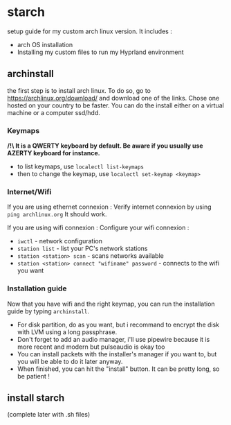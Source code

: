 # starch
setup guide for my custom arch linux version.
It includes : 
- arch OS installation
- Installing my custom files to run my Hyprland environment

## archinstall
the first step is to install arch linux. To do so, go to https://archlinux.org/download/ and download one of the links. Chose one hosted on your country to be faster.
You can do the install either on a virtual machine or a computer ssd/hdd.

### Keymaps
**/!\ It is a QWERTY keyboard by default. Be aware if you usually use AZERTY keyboard for instance.**
- to list keymaps, use `localectl list-keymaps`
- then to change the keymap, use `localectl set-keymap <keymap>`

### Internet/Wifi
If you are using ethernet connexion :
Verify internet connexion by using `ping archlinux.org`
It should work.

If you are using wifi connexion :
Configure your wifi connexion :
- `iwctl` - network configuration
- `station list` - list your PC's network stations
- `station <station> scan` - scans networks available
- `station <station> connect "wifiname" password` - connects to the wifi you want

### Installation guide

Now that you have wifi and the right keymap, you can run the installation guide by typing `archinstall`.
- For disk partition, do as you want, but i recommand to encrypt the disk with LVM using a long passphrase.
- Don't forget to add an audio manager, i'll use pipewire because it is more recent and modern but pulseaudio is okay too
- You can install packets with the installer's manager if you want to, but you will be able to do it later anyway.
- When finished, you can hit the "install" button. It can be pretty long, so be patient !

## install starch

(complete later with .sh files)
